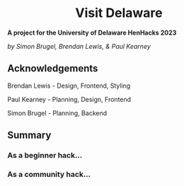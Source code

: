 <h1><center>Visit Delaware</center></h1>

**A project for the University of Delaware HenHacks 2023**

_by Simon Brugel, Brendan Lewis, & Paul Kearney_

## Acknowledgements

Brendan Lewis - Design, Frontend, Styling

Paul Kearney - Planning, Design, Frontend

Simon Brugel - Planning, Backend

## Summary

### As a beginner hack...

### As a community hack...
